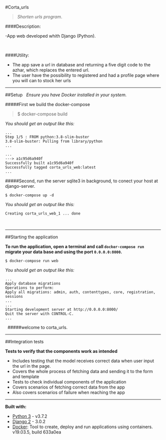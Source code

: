 #Corta_urls 
&nbsp;
&nbsp;

>*Shorten urls program*.

####Description:

  -App web developed whith Django (Python).

&nbsp;

####Utility:

  * The app save a url in database and returning a five digit code to the azhar, which replaces the entered url. 
  * The user have the possibility to registered and had a profile page where you will can to stock her urls
&nbsp;
---

##Setup
&nbsp;
*Ensure you have Docker installed in your system.*

#####First we build the docker-compose


>$ docker-compose build  

*You should get an output like this:*

```
...
Step 1/5 : FROM python:3.8-slim-buster
3.8-slim-buster: Pulling from library/python
...

...
---> a1c95d6a940f
Successfully built a1c95d6a940f
Successfully tagged corta_urls_web:latest
...
```

#####Second, run the server sqlite3 in background, to conect your host at django-server.


`$ docker-compose up -d`


*You should get an output like this:*

`Creating corta_urls_web_1 ... done`

&nbsp;

---

##Starting the application
&nbsp;

**To run the application, open a terminal and call `docker-compose run` migrate your data base and using the port `0.0.0.0:8000`.**


`$ docker-compose run web`


*You should get an output like this:*

```
...
Apply database migrations
Operations to perform:
Apply all migrations: admin, auth, contenttypes, core, registration, sessions
...
...
Starting development server at http://0.0.0.0:8000/
Quit the server with CONTROL-C.
...
```
&nbsp;
#####welcome to corta_urls.
&nbsp;

--- 


##Integration tests
&nbsp;

**Tests to verify that the components work as intended**
* Includes testing that the model receives correct data when user input the url in the page.
* Covers the whole process of fetching data and sending it to the form and template 
* Tests to check individual components of the application
* Covers scenarios of fetching correct data from the app
* Also covers scenarios of failure when reaching the app
&nbsp;
---
**Built with:**
* [Python 3](https://www.python.org/download/releases/3.0/ "Python 3") - v3.7.2
* [Django 2](https://docs.djangoproject.com/en/3.0/ "Django 2") - 3.0.2
* [Docker](https://www.docker.com/ "Docker"): Tool to create, deploy and run applications using containers. v19.03.5, build 633a0ea